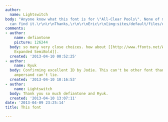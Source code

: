 ```yaml
---
author:
  name: Lightswitch
body: "Anyone know what this font is for \"All-Clear Pools\". None of my programs
  can find it.\r\n\r\nThanks,\r\n\r\nEric\r\n[img:sites/default/files/old-images/Unknown_5049.jpeg]\r\n[img:sites/default/files/old-images/Unknown_5848.jpeg]"
comments:
- author:
    name: defiantone
    picture: 126244
  body: so many very close choices. how about [[http://www.ffonts.net/Walkway-Expand-SemiBold.font|Walkway
    Expanded SemiBold]].
  created: '2013-04-10 00:52:25'
- author:
    name: Ryuk
  body: Confirming excellent ID by Jodie. This can't be other font than Walkway, this
    ampersand can't lie.
  created: '2013-04-10 10:16:53'
- author:
    name: Lightswitch
  body: Thank you so much defiantone and Ryuk.
  created: '2013-04-10 13:07:11'
date: '2013-04-09 23:25:14'
title: This font

---
```


